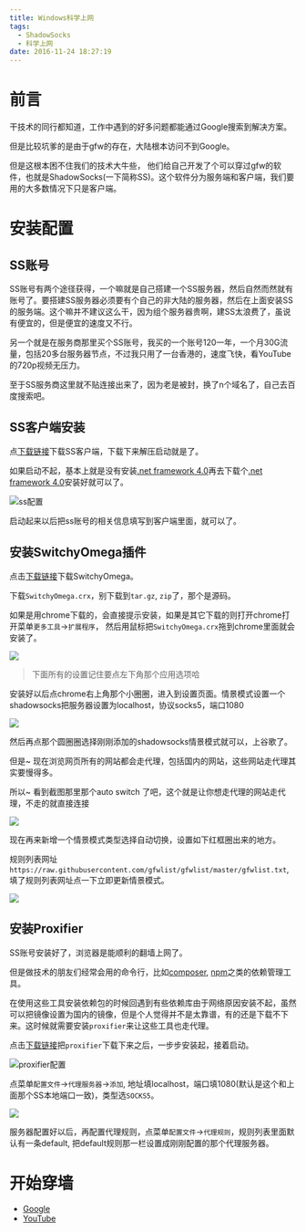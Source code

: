 ```yaml
---
title: Windows科学上网
tags:
  - ShadowSocks
  - 科学上网
date: 2016-11-24 18:27:19
---
```



# 前言

干技术的同行都知道，工作中遇到的好多问题都能通过Google搜索到解决方案。  

但是比较坑爹的是由于gfw的存在，大陆根本访问不到Google。 

但是这根本困不住我们的技术大牛些， 他们给自己开发了个可以穿过gfw的软件，也就是ShadowSocks(一下简称SS)。这个软件分为服务端和客户端，我们要用的大多数情况下只是客户端。

# 安装配置

## SS账号

SS账号有两个途径获得，一个嘛就是自己搭建一个SS服务器，然后自然而然就有账号了。要搭建SS服务器必须要有个自己的非大陆的服务器，然后在上面安装SS的服务端。这个嘛并不建议这么干，因为组个服务器贵啊，建SS太浪费了，虽说有便宜的，但是便宜的速度又不行。

另一个就是在服务商那里买个SS账号，我买的一个账号120一年，一个月30G流量，包括20多台服务器节点，不过我只用了一台香港的，速度飞快，看YouTube的720p视频无压力。

至于SS服务商这里就不贴连接出来了，因为老是被封，换了n个域名了，自己去百度搜索吧。

## SS客户端安装

点[下载链接](https://github.com/shadowsocks/shadowsocks-windows/releases)下载SS客户端，下载下来解压启动就是了。

如果启动不起，基本上就是没有安装[.net framework 4.0][.net framework 4.0]再去下载个[.net framework 4.0][.net framework 4.0]安装好就可以了。

![ss配置](/images/20161124174335.png)

启动起来以后把ss账号的相关信息填写到客户端里面，就可以了。

## 安装SwitchyOmega插件

点击[下载链接][SwitchyOmega]下载SwitchyOmega。

下载`SwitchyOmega.crx`，别下载到`tar.gz`, `zip`了，那个是源码。

如果是用chrome下载的，会直接提示安装，如果是其它下载的则打开chrome打开菜单`更多工具`->`扩展程序`， 然后用鼠标把`SwitchyOmega.crx`拖到chrome里面就会安装了。

![](/images/20161124181041.png)

> 下面所有的设置记住要点左下角那个应用选项哈

安装好以后点chrome右上角那个小圈圈，进入到设置页面。情景模式设置一个shadowsocks把服务器设置为localhost，协议socks5，端口1080

![](/images/20161124175527.png)

然后再点那个圆圈圈选择刚刚添加的shadowsocks情景模式就可以，上谷歌了。

但是~ 现在浏览网页所有的网站都会走代理，包括国内的网站，这些网站走代理其实要慢得多。

所以~ 看到截图那里那个auto switch 了吧，这个就是让你想走代理的网站走代理，不走的就直接连接

![](/images/20161124181639.png)

现在再来新增一个情景模式类型选择自动切换，设置如下红框圈出来的地方。

规则列表网址`https://raw.githubusercontent.com/gfwlist/gfwlist/master/gfwlist.txt`, 填了规则列表网址点一下立即更新情景模式。

![](/images/20161124182136.png)

## 安装Proxifier

SS账号安装好了，浏览器是能顺利的翻墙上网了。

但是做技术的朋友们经常会用的命令行，比如[composer](http://docs.phpcomposer.com/), [npm](https://docs.npmjs.com/)之类的依赖管理工具。

在使用这些工具安装依赖包的时候回遇到有些依赖库由于网络原因安装不起，虽然可以把镜像设置为国内的镜像，但是个人觉得并不是太靠谱，有的还是下载不下来。这时候就需要安装`proxifier`来让这些工具也走代理。

点击[下载链接](https://www.baidu.com/s?wd=Proxifier&rsv_spt=1&rsv_iqid=0xac11c3ce0002b131&issp=1&f=8&rsv_bp=0&rsv_idx=2&ie=utf-8&tn=baiduhome_pg&rsv_enter=1&rsv_sug3=3&rsv_n=2)把`proxifier`下载下来之后，一步步安装起，接着启动。

![proxifier配置](/images/20161124163600.png)

点菜单`配置文件`->`代理服务器`->`添加`, 地址填localhost，端口填1080(默认是这个和上面那个SS本地端口一致)，类型选`SOCKS5`。

![](/images/20161124165012.png)

服务器配置好以后，再配置代理规则，点菜单`配置文件`->`代理规则`，规则列表里面默认有一条default, 把default规则那一栏设置成刚刚配置的那个代理服务器。

# 开始穿墙

* [Google](https://www.google.com.hk)
* [YouTube](https://www.youtube.com/?gl=HK)


[.net framework 4.0]: https://www.baidu.com/s?wd=.net%20framework%204.0&rsv_spt=1&rsv_iqid=0x8455a7f400005761&issp=1&f=8&rsv_bp=1&rsv_idx=2&ie=utf-8&rqlang=cn&tn=baiduhome_pg&rsv_enter=1&oq=npm&rsv_t=2439rIAKIwx4rky9PNtLB4DMlZoQ9N8ocsYGT3SMGTJfvdmawCrpVCWTlllVvs0sZXlX&inputT=1588&rsv_pq=bcf76b02000066a4&rsv_sug3=11&rsv_sug1=6&rsv_sug7=100&bs=npm

[SwitchyOmega]: https://github.com/FelisCatus/SwitchyOmega/releases
